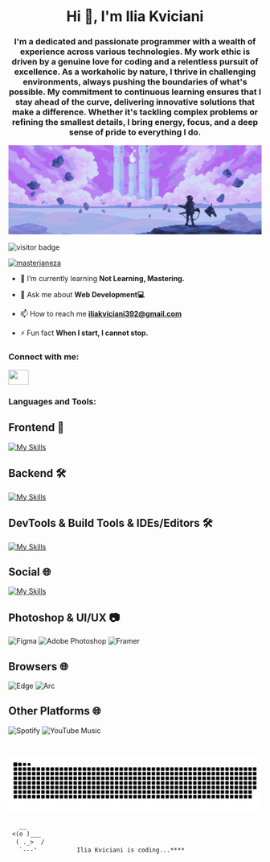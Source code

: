 <h1 align="center">Hi 👋, I'm Ilia Kviciani</h1>
<h3 align="center">I'm a dedicated and passionate programmer with a wealth of experience across various technologies. My work ethic is driven by a genuine love for coding and a relentless pursuit of excellence. As a workaholic by nature, I thrive in challenging environments, always pushing the boundaries of what's possible. My commitment to continuous learning ensures that I stay ahead of the curve, delivering innovative solutions that make a difference. Whether it's tackling complex problems or refining the smallest details, I bring energy, focus, and a deep sense of pride to everything I do.</h3>

<img src="https://raw.githubusercontent.com/adamgiebl/adamgiebl/master/pixel.gif" width="1100">

 
![visitor badge](https://visitor-badge.laobi.icu/badge?page_id=jwenjian.visitor-badge)

<p align="left"> <a href="https://github.com/ryo-ma/github-profile-trophy"><img src="https://github-profile-trophy.vercel.app/?username=masterjaneza" alt="masterjaneza" /></a> </p>



- 🌱 I’m currently learning **Not Learning, Mastering.**

- 💬 Ask me about **Web Development💻**

- 📫 How to reach me **iliakviciani392@gmail.com**

- ⚡ Fun fact **When I start, I cannot stop.**

<h3 align="left">Connect with me:</h3>
<p align="left">
<a href="https://www.facebook.com/ilia.kviciani.2025" target="blank"><img align="center" src="https://raw.githubusercontent.com/rahuldkjain/github-profile-readme-generator/master/src/images/icons/Social/facebook.svg"   height="30" width="40" /></a>
</p>

<h3 align="left">Languages and Tools:</h3>

## Frontend 🎨 

[![My Skills](https://skillicons.dev/icons?i=html,css,js,react,tailwind,bootstrap,threejs,ts,jquery,svg)](https://skillicons.dev)  


## Backend 🛠️

[![My Skills](https://skillicons.dev/icons?i=nodejs,express,py,mongodb,mysql)](https://skillicons.dev)


## DevTools & Build Tools & IDEs/Editors 🛠️

[![My Skills](https://skillicons.dev/icons?i=vscode,powershell,vite,replit,npm,babel,netlify,vercel,windows)](https://skillicons.dev)


## Social 🌐

[![My Skills](https://skillicons.dev/icons?i=stackoverflow,git,github,gitlab,discord,gmail,instagram,twitter)](https://skillicons.dev)


## Photoshop & UI/UX 📷

![Figma](https://img.shields.io/badge/figma-%23F24E1E.svg?style=for-the-badge&logo=figma&logoColor=white) ![Adobe Photoshop](https://img.shields.io/badge/adobe%20photoshop-%2331A8FF.svg?style=for-the-badge&logo=adobe%20photoshop&logoColor=white) ![Framer](https://img.shields.io/badge/Framer-black?style=for-the-badge&logo=framer&logoColor=blue)

## Browsers 🌐

![Edge](https://img.shields.io/badge/Edge-0078D7?style=for-the-badge&logo=Microsoft-edge&logoColor=white) ![Arc](https://img.shields.io/badge/Arc-000000?style=for-the-badge&logo=arc&logoColor=white)

## Other Platforms 🌐

![Spotify](https://img.shields.io/badge/Spotify-1ED760?style=for-the-badge&logo=spotify&logoColor=white) ![YouTube Music](https://img.shields.io/badge/YouTube_Music-FF0000?style=for-the-badge&logo=youtube-music&logoColor=white)



 

<br />


![snake_gif](https://github.com/MeghnaS21/MeghnaS21/blob/output/github-snake-dark.svg)


       __
     <(o )___
      ( ._>  /
       `---'           Ilia Kviciani is coding...****
